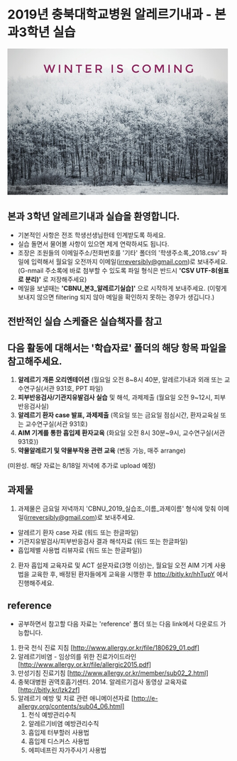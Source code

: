 # 2019년 충북대학교병원 알레르기내과 - 본과3학년 실습

![Winter_is_coming](./img/Winter_is_coming.png)

## 본과 3학년  알레르기내과 실습을 환영합니다. 

- 기본적인 사항은 전조 학생선생님한테 인계받도록 하세요. 
- 실습 돌면서 물어볼 사항이 있으면 제게 연락하셔도 됩니다.
- 조장은 조원들의 이메일주소/전화번호를 '기타' 폴더의 '학생주소록_2018.csv' 파일에 입력해서 월요일 오전까지 이메일(irreversibly@gmail.com)로 보내주세요. (G-nmail 주소록에 바로 첨부할 수 있도록 파일 형식은 반드시 **'CSV UTF-8(쉼표로 분리)'** 로 저장해주세요)
- 메일을 보낼때는 **'CBNU_본3_알레르기실습]'** 으로 시작하게 보내주세요. (이렇게 보내지 않으면 filtering 되지 않아 메일을 확인하지 못하는 경우가 생깁니다.)
  
## 전반적인 실습 스케쥴은 실습책자를 참고
## 다음 활동에 대해서는 '학습자료' 폴더의 해당 항목 파일을 참고해주세요.  

1. **알레르기 개론 오리엔테이션** (월요일 오전 8~8시 40분, 알레르기내과 외래 또는 교수연구실(서관 931호, PPT 파일) 
2. **피부반응검사/기관지유발검사 실습** 및 해석, 과제제출 (월요일 오전 9~12시, 피부반응검사실)
3. **알레르기 환자 case 발표, 과제제출** (목요일 또는 금요일 점심시간, 환자교육실 또는 교수연구실(서관 931호) 
4. **AIM 기계를 통한 흡입제 환자교육** (화요일 오전 8시 30분~9시, 교수연구실(서관 931호))
6. **약물알레르기 및 약물부작용 관련 교육** (변동 가능, 매주 arrange)

(미완성. 해당 자료는 8/18일 저녁에 추가로 upload 예정)

## 과제물

1. 과제물은 금요일 저녁까지 'CBNU_2019_실습조_이름_과제이름' 형식에 맞춰 이메일(irreversibly@gmail.com)로 보내주세요.  

- 알레르기 환자 case 자료 (워드 또는 한글파일)
- 기관지유발검사/피부반응검사 결과 해석자료 (워드 또는 한글파일)
- 흡입제별 사용법 리뷰자료 (워드 또는 한글파일))

2. 환자 흡입제 교육자료 및 ACT 설문자료(3명 이상)는, 월요일 오전 AIM 기계 사용법을 교육한 후, 배정된 환자들에게 교육을 시행한 후  http://bitly.kr/hhTupY 에서 진행해주세요.  

## reference 

- 공부하면서 참고할 다음 자료는 'reference' 폴더 또는 다음 link에서 다운로드 가능합니다.  

1. 한국 천식 진료 지침 [http://www.allergy.or.kr/file/180629_01.pdf]
2. 알레르기비염 - 임상의를 위한 진료가이드라인 [http://www.allergy.or.kr/file/allergic2015.pdf]
3. 만성기침 진료기침 [http://www.allergy.or.kr/member/sub02_2.html]
4. 충북대병원 권역호흡기센터. 2014. 알레르기검사 동영상 교육자료 [http://bitly.kr/lzk2zf]
5. 알레르기 예방 및 치료 관련 애니메이션자료 [http://e-allergy.org/contents/sub04_06.html]
   1) 천식 예방관리수칙
   2) 알레르기비염 예방관리수칙
   3) 흡입제 터부할러 사용법
   4) 흡입제 디스커스 사용법
   5) 에피네프린 자가주사기 사용법
